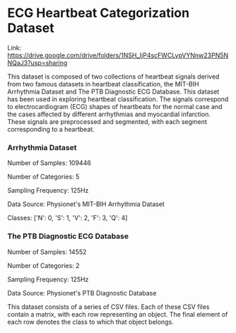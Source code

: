 # ECG Heartbeat Categorization Dataset

Link: https://drive.google.com/drive/folders/1NSH_IjP4scFWCLypVYNnw23PN5NNQaJ3?usp=sharing

This dataset is composed of two collections of heartbeat signals derived from two famous datasets in heartbeat classification, the MIT-BIH Arrhythmia Dataset and The PTB Diagnostic ECG Database.
This dataset has been used in exploring heartbeat classification. The signals correspond to electrocardiogram (ECG) shapes of heartbeats for the normal case and the cases affected by different arrhythmias and myocardial infarction. These signals are preprocessed and segmented, with each segment corresponding to a heartbeat.

### Arrhythmia Dataset
Number of Samples: 109446

Number of Categories: 5

Sampling Frequency: 125Hz

Data Source: Physionet's MIT-BIH Arrhythmia Dataset

Classes: ['N': 0, 'S': 1, 'V': 2, 'F': 3, 'Q': 4]

### The PTB Diagnostic ECG Database

Number of Samples: 14552

Number of Categories: 2

Sampling Frequency: 125Hz

Data Source: Physionet's PTB Diagnostic Database


This dataset consists of a series of CSV files. Each of these CSV files contain a matrix, with each row representing an object. The final element of each row denotes the class to which that object belongs.
